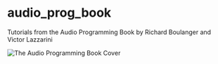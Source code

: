 # audio_prog_book
Tutorials from the Audio Programming Book by Richard Boulanger and Victor Lazzarini

![The Audio Programming Book Cover](https://mitpress.mit.edu/sites/default/files/9780262014465.jpg)
